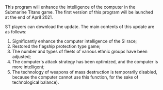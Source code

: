 This program will enhance the intelligence of the computer in the Submarine Titans game. 
The first version of this program will be launched at the end of April 2021. 

ST players can download the update. The main contents of this update are as follows:
1. Significantly enhance the computer intelligence of the SI race;
2. Restored the flagship protection type game;
3. The number and types of fleets of various ethnic groups have been adjusted;
4. The computer's attack strategy has been optimized, and the computer is more intelligent;
5. The technology of weapons of mass destruction is temporarily disabled, because the computer cannot use this function, for the sake of technological balance). 
